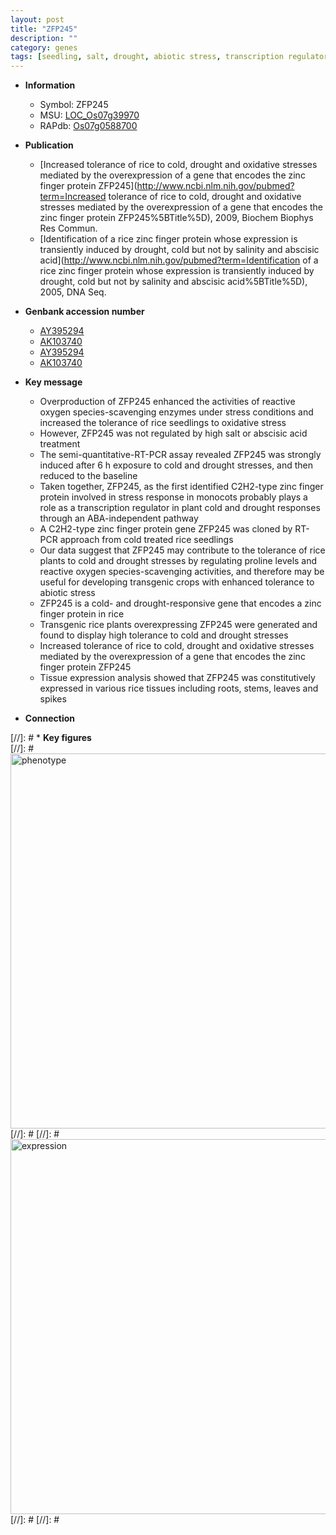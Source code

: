 ```yaml
---
layout: post
title: "ZFP245"
description: ""
category: genes
tags: [seedling, salt, drought, abiotic stress, transcription regulator, stem, oxidative, root]
---
```


* **Information**  
    + Symbol: ZFP245  
    + MSU: [LOC_Os07g39970](http://rice.plantbiology.msu.edu/cgi-bin/ORF_infopage.cgi?orf=LOC_Os07g39970)  
    + RAPdb: [Os07g0588700](http://rapdb.dna.affrc.go.jp/viewer/gbrowse_details/irgsp1?name=Os07g0588700)  

* **Publication**  
    + [Increased tolerance of rice to cold, drought and oxidative stresses mediated by the overexpression of a gene that encodes the zinc finger protein ZFP245](http://www.ncbi.nlm.nih.gov/pubmed?term=Increased tolerance of rice to cold, drought and oxidative stresses mediated by the overexpression of a gene that encodes the zinc finger protein ZFP245%5BTitle%5D), 2009, Biochem Biophys Res Commun.
    + [Identification of a rice zinc finger protein whose expression is transiently induced by drought, cold but not by salinity and abscisic acid](http://www.ncbi.nlm.nih.gov/pubmed?term=Identification of a rice zinc finger protein whose expression is transiently induced by drought, cold but not by salinity and abscisic acid%5BTitle%5D), 2005, DNA Seq.

* **Genbank accession number**  
    + [AY395294](http://www.ncbi.nlm.nih.gov/nuccore/AY395294)
    + [AK103740](http://www.ncbi.nlm.nih.gov/nuccore/AK103740)
    + [AY395294](http://www.ncbi.nlm.nih.gov/nuccore/AY395294)
    + [AK103740](http://www.ncbi.nlm.nih.gov/nuccore/AK103740)

* **Key message**  
    + Overproduction of ZFP245 enhanced the activities of reactive oxygen species-scavenging enzymes under stress conditions and increased the tolerance of rice seedlings to oxidative stress
    + However, ZFP245 was not regulated by high salt or abscisic acid treatment
    + The semi-quantitative-RT-PCR assay revealed ZFP245 was strongly induced after 6 h exposure to cold and drought stresses, and then reduced to the baseline
    + Taken together, ZFP245, as the first identified C2H2-type zinc finger protein involved in stress response in monocots probably plays a role as a transcription regulator in plant cold and drought responses through an ABA-independent pathway
    + A C2H2-type zinc finger protein gene ZFP245 was cloned by RT-PCR approach from cold treated rice seedlings
    + Our data suggest that ZFP245 may contribute to the tolerance of rice plants to cold and drought stresses by regulating proline levels and reactive oxygen species-scavenging activities, and therefore may be useful for developing transgenic crops with enhanced tolerance to abiotic stress
    + ZFP245 is a cold- and drought-responsive gene that encodes a zinc finger protein in rice
    + Transgenic rice plants overexpressing ZFP245 were generated and found to display high tolerance to cold and drought stresses
    + Increased tolerance of rice to cold, drought and oxidative stresses mediated by the overexpression of a gene that encodes the zinc finger protein ZFP245
    + Tissue expression analysis showed that ZFP245 was constitutively expressed in various rice tissues including roots, stems, leaves and spikes

* **Connection**  

[//]: # * **Key figures**  
[//]: # <img src="http://funRiceGenes.github.io/images/ZFP245.pheno.png" alt="phenotype"  style="width: 600px;"/>
[//]: # 
[//]: # <img src="http://funRiceGenes.github.io/images/ZFP245.exp.png" alt="expression"  style="width: 600px;"/>
[//]: # 
[//]: # 
